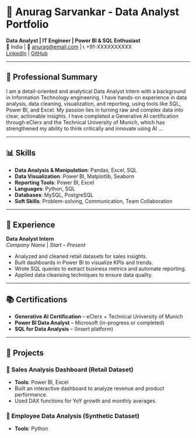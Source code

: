 # 📘 Anurag Sarvankar - Data Analyst Portfolio  
**Data Analyst | IT Engineer | Power BI & SQL Enthusiast**  
📍 India | 📧 anurag@email.com | 📞 +91-XXXXXXXXXX  
[LinkedIn](#) | [GitHub](#)

---

## 🧾 Professional Summary  
I am a detail-oriented and analytical Data Analyst Intern with a background in Information Technology engineering. I have hands-on experience in data analysis, data cleaning, visualization, and reporting, using tools like SQL, Power BI, and Excel. My passion lies in turning raw and complex data into clear, actionable insights. I have completed a Generative AI certification through eClerx and the Technical University of Munich, which has strengthened my ability to think critically and innovate using AI ...

---

## 📊 Skills  
- **Data Analysis & Manipulation**: Pandas, Excel, SQL  
- **Data Visualization**: Power BI, Matplotlib, Seaborn  
- **Reporting Tools**: Power BI, Excel  
- **Languages**: Python, SQL  
- **Databases**: MySQL, PostgreSQL  
- **Soft Skills**: Problem-solving, Communication, Team Collaboration

---

## 💼 Experience  
**Data Analyst Intern**  
*Company Name* | *Start – Present*  
- Analyzed and cleaned retail datasets for sales insights.  
- Built dashboards in Power BI to visualize KPIs and trends.  
- Wrote SQL queries to extract business metrics and automate reporting.  
- Applied data cleansing techniques to ensure data quality.

---

## 📚 Certifications  
- **Generative AI Certification** – eClerx + Technical University of Munich  
- **Power BI Data Analyst** – Microsoft (in-progress or completed)  
- **SQL for Data Analysis** – (Insert platform)

---

## 📁 Projects  
### 🔹 Sales Analysis Dashboard (Retail Dataset)  
- **Tools**: Power BI, Excel  
- Built an interactive dashboard to analyze revenue and product performance.  
- Used DAX functions for YoY growth and monthly averages.

### 🔹 Employee Data Analysis (Synthetic Dataset)  
- **Tools**: Python
